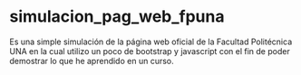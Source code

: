 # simulacion_pag_web_fpuna
Es una simple simulación de la página web oficial de la Facultad Politécnica UNA
en la cual utilizo un poco de bootstrap y javascript con el fin de poder demostrar 
lo que he aprendido en un curso.
